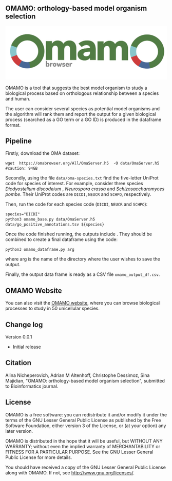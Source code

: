 

## OMAMO: orthology-based model organism selection


![workflow diagram](logo-omamo.jpg)



OMAMO is a tool that suggests the best model organism to study a biological process based on orthologous relationship between a species and human. 

The user can consider several species as potential model organisms and the algorithm will rank them and report the output for a given biological process (searched as a GO term or a GO ID) is produced in the dataframe format.

## Pipeline

Firstly, download the OMA dataset:

```
wget  https://omabrowser.org/All/OmaServer.h5  -O data/OmaServer.h5  #caution: 94GB
```

Secondly, using the file `data/oma-species.txt` find the five-letter UniProt code for species of interest. For example, consider three species _Dicdyostelium discodeium_ , _Neurospora crassa_ and _Schizosaccharomyces pombe_. Their UniProt codes are `DICDI`, `NEUCR` and `SCHPO`, respectively. 

Then, run the code for each species code (`DICDI`, `NEUCR` and `SCHPO`):

```
species="DICDI"
python3 omamo_base.py data/OmaServer.h5 data/go_positive_annotations.tsv ${species}
```



Once the code finished running, the outputs include  . They should be combined to create a final dataframe using the code:

```
python3 omamo_dataframe.py arg
```

where arg is the name of the directory where the user wishes to save the output. 

Finally, the output data frame is ready as a CSV file `omamo_output_df.csv`.



## OMAMO Website

You can also visit the [OMAMO website](https://omabrowser.org/omamo), where you can browse biological processes to study in 50 unicellular species.






## Change log

Version 0.0.1
- Initial release


## Citation

Alina Nicheperovich, Adrian M Altenhoff, Christophe Dessimoz, Sina Majidian, "OMAMO: orthology-based model organism selection", submitted to Bioinformatics journal.



## License

OMAMO is a free software: you can redistribute it and/or modify it under the terms of the GNU Lesser General Public License as published by the Free Software Foundation, either version 3 of the License, or (at your option) any later version.

OMAMO is distributed in the hope that it will be useful, but WITHOUT ANY WARRANTY; without even the implied warranty of MERCHANTABILITY or FITNESS FOR A PARTICULAR PURPOSE. See the GNU Lesser General Public License for more details.

You should have received a copy of the GNU Lesser General Public License along with OMAMO. If not, see http://www.gnu.org/licenses/.





